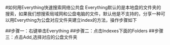 #如何用Everything快速搜索网络公共盘
Everything默认的是本地盘的文件夹的搜索，如果我们想搜索局域网和公盘电脑的文件，默认他是不支持的，分享一种可以用Everything为公盘对应文件夹建立index的方法，操作步骤如下

##步骤一：右键单击Everything
##步骤二：点击Indexes下面的Folders
##步骤三：点击Add,选择对应的公盘文件夹
